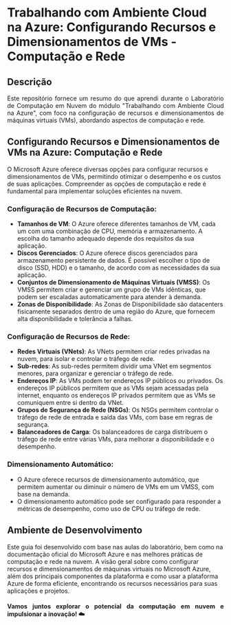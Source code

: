 # Trabalhando com Ambiente Cloud na Azure: Configurando Recursos e Dimensionamentos de VMs - Computação e Rede

## Descrição

<p align="justify">
Este repositório fornece um resumo do que aprendi durante o Laboratório de Computação em Nuvem do módulo "Trabalhando com Ambiente Cloud na Azure", com foco na configuração de recursos e dimensionamentos de máquinas virtuais (VMs), abordando aspectos de computação e rede.
</p>

## Configurando Recursos e Dimensionamentos de VMs na Azure: Computação e Rede

O Microsoft Azure oferece diversas opções para configurar recursos e dimensionamentos de VMs, permitindo otimizar o desempenho e os custos de suas aplicações. Compreender as opções de computação e rede é fundamental para implementar soluções eficientes na nuvem.

### Configuração de Recursos de Computação:

* **Tamanhos de VM**: O Azure oferece diferentes tamanhos de VM, cada um com uma combinação de CPU, memória e armazenamento. A escolha do tamanho adequado depende dos requisitos da sua aplicação.
* **Discos Gerenciados**: O Azure oferece discos gerenciados para armazenamento persistente de dados. É possível escolher o tipo de disco (SSD, HDD) e o tamanho, de acordo com as necessidades da sua aplicação.
* **Conjuntos de Dimensionamento de Máquinas Virtuais (VMSS)**: Os VMSS permitem criar e gerenciar um grupo de VMs idênticas, que podem ser escaladas automaticamente para atender à demanda.
* **Zonas de Disponibilidade**: As Zonas de Disponibilidade são datacenters fisicamente separados dentro de uma região do Azure, que fornecem alta disponibilidade e tolerância a falhas.

### Configuração de Recursos de Rede:

* **Redes Virtuais (VNets)**: As VNets permitem criar redes privadas na nuvem, para isolar e controlar o tráfego de rede.
* **Sub-redes**: As sub-redes permitem dividir uma VNet em segmentos menores, para organizar e gerenciar o tráfego de rede.
* **Endereços IP**: As VMs podem ter endereços IP públicos ou privados. Os endereços IP públicos permitem que as VMs sejam acessadas pela internet, enquanto os endereços IP privados permitem que as VMs se comuniquem entre si dentro da VNet.
* **Grupos de Segurança de Rede (NSGs)**: Os NSGs permitem controlar o tráfego de rede de entrada e saída das VMs, com base em regras de segurança.
* **Balanceadores de Carga**: Os balanceadores de carga distribuem o tráfego de rede entre várias VMs, para melhorar a disponibilidade e o desempenho.

### Dimensionamento Automático:

* O Azure oferece recursos de dimensionamento automático, que permitem aumentar ou diminuir o número de VMs em um VMSS, com base na demanda.
* O dimensionamento automático pode ser configurado para responder a métricas de desempenho, como uso de CPU ou tráfego de rede.

## Ambiente de Desenvolvimento

Este guia foi desenvolvido com base nas aulas do laboratório, bem como na documentação oficial do Microsoft Azure e nas melhores práticas de computação e rede na nuvem.
A visão geral sobre como configurar recursos e dimensionamentos de máquinas virtuais no Microsoft Azure, além dos principais componentes da plataforma e como usar a plataforma Azure de forma eficiente, encontrando os recursos necessários para suas aplicações e projetos.

<h4 align="justify">

Vamos juntos explorar o potencial da computação em nuvem e impulsionar a inovação! ☁️
